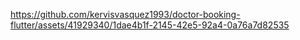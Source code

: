 https://github.com/kervisvasquez1993/doctor-booking-flutter/assets/41929340/1dae4b1f-2145-42e5-92a4-0a76a7d82535

